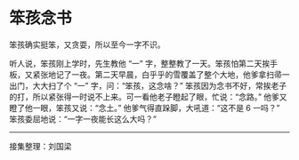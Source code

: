 # 笨孩念书

笨孩确实挺笨，又贪耍，所以至今一字不识。

听人说，笨孩刚上学时，先生教他 “一” 字，整整教了一天。笨孩怕第二天挨手板，又紧张地记了一夜。第二天早晨，白乎乎的雪覆盖了整个大地，他爹拿扫帚一出门，大大扫了个 “一” 字，问：“笨孩，这念啥？” 笨孩因为念书不好，常挨老子的打，所以紧张得一时说不上来。可一看他老子瞪起了眼，忙说：“念路。” 他爹又瞪了他一眼，笨孩又说：“念土。” 他爹气得直跺脚，大吼道：“这不是 6 一吗？” 笨孩委屈地说：“一字一夜能长这么大吗？”

---

接集整理：刘国梁
